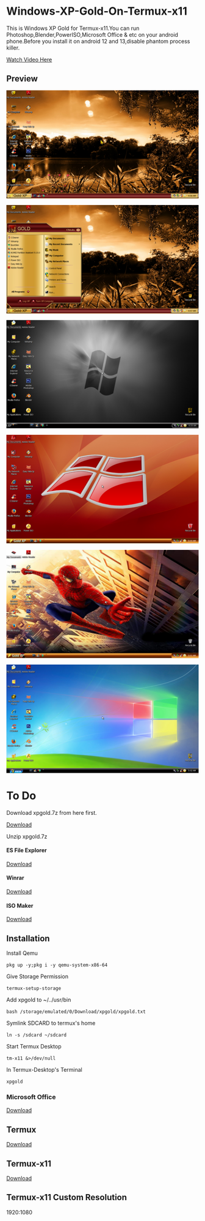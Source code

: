 # Windows-XP-Gold-On-Termux-x11

This is Windows XP Gold for Termux-x11.You can run Photoshop,Blender,PowerISO,Microsoft Office & etc on your android phone.Before you install it on android 12 and 13,disable phantom process killer.

[Watch Video Here](https://youtu.be/UxmQSETvAOc) 

## Preview

![](https://raw.githubusercontent.com/atamshkai/Windows-XP-Gold-On-Termux-x11/main/xpgold.png)

![](https://raw.githubusercontent.com/atamshkai/Windows-XP-Gold-On-Termux-x11/main/xpgold2.png)

![](https://raw.githubusercontent.com/atamshkai/Windows-XP-Gold-On-Termux-x11/main/xpgold3.png)

![](https://raw.githubusercontent.com/atamshkai/Windows-XP-Gold-On-Termux-x11/main/xpgold4.png)

![](https://raw.githubusercontent.com/atamshkai/Windows-XP-Gold-On-Termux-x11/main/xpgold5.png)

![](https://raw.githubusercontent.com/atamshkai/Windows-XP-Gold-On-Termux-x11/main/xpgold6.png)

# To Do

Download xpgold.7z from here first.

[Download](https://archive.org/download/atamshkai-xpgold-qcow2/xpgold.7z)

Unzip xpgold.7z 

#### ES File Explorer 

[Download](https://archive.org/download/es-file-explorer-4-4-0-2-1_202308/es-file-explorer-4-4-0-2-1.apk)


#### Winrar

[Download](https://archive.org/download/rar_20230806/RAR.apk)

#### ISO Maker

[Download](https://archive.org/download/isocraft-v-1.4/ISOCraft_v1.4.apk)

## Installation

Install Qemu

```
pkg up -y;pkg i -y qemu-system-x86-64
```

Give Storage Permission

```
termux-setup-storage
```

Add xpgold to ~/../usr/bin

```
bash /storage/emulated/0/Download/xpgold/xpgold.txt
```

Symlink SDCARD to termux's home

```
ln -s /sdcard ~/sdcard
```

Start Termux Desktop

```
tm-x11 &>/dev/null
```

In Termux-Desktop's Terminal

```
xpgold
```

### Microsoft Office 
[Download](https://mega.nz/file/NEkXTRTZ#cfvEP6htugaJLdhRjjQmkBee8GtnuNDNFUet69NQBQU)

## Termux 
[Download](https://github.com/termux/termux-app/releases/download/v0.118.0/termux-app_v0.118.0+github-debug_universal.apk) 

## Termux-x11 
[Download](https://archive.org/download/atamshkai-termux-x11/app-universal-debug.apk) 

## Termux-x11 Custom Resolution
1920:1080

